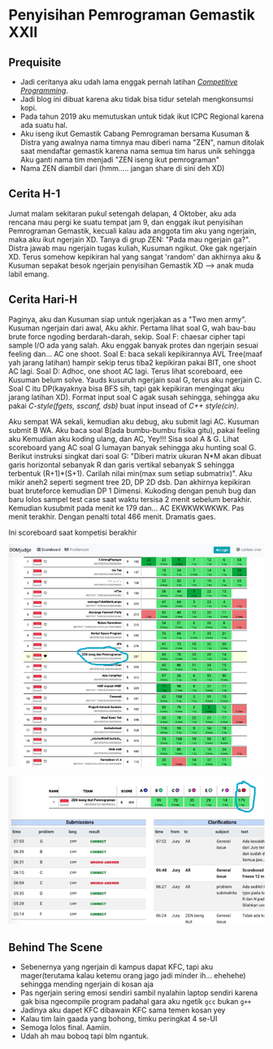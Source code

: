 # Penyisihan Pemrograman Gemastik XXII

## Prequisite

- Jadi ceritanya aku udah lama enggak pernah latihan [_Competitive Programming_](https://en.wikipedia.org/wiki/Competitive_programming). 
- Jadi blog ini dibuat karena aku tidak bisa tidur setelah mengkonsumsi kopi.
- Pada tahun 2019 aku memutuskan untuk tidak ikut ICPC Regional karena ada suatu hal.
- Aku iseng ikut Gemastik Cabang Pemrograman bersama Kusuman & Distra yang awalnya nama timnya mau diberi nama "ZEN", namun ditolak saat mendaftar gemastik karena nama semua tim harus unik sehingga Aku ganti nama tim menjadi "ZEN iseng ikut pemrograman"
- Nama ZEN diambil dari (hmm..... jangan share di sini deh XD)

## Cerita H-1

Jumat malam sekitaran pukul setengah delapan, 4 Oktober, aku ada rencana mau pergi ke suatu tempat jam 9, dan enggak ikut penyisihan Pemrograman Gemastik, kecuali kalau ada anggota tim aku yang ngerjain, maka aku ikut ngerjain XD. Tanya di grup ZEN: "Pada mau ngerjain ga?". Distra jawab mau ngerjain tugas kuliah, Kusuman ngikut. Oke gak ngerjain XD. Terus somehow kepikiran hal yang sangat 'random' dan akhirnya aku & Kusuman sepakat besok ngerjain penyisihan Gemastik XD --> anak muda labil emang. 

## Cerita Hari-H

Paginya, aku dan Kusuman siap untuk ngerjakan as a "Two men army". Kusuman ngerjain dari awal, Aku akhir. Pertama lihat soal G, wah bau-bau brute force ngoding berdarah-darah, sekip. Soal F: chaesar cipher tapi sample I/O ada yang salah. Aku enggak banyak protes dan ngerjain sesuai feeling dan... AC one shoot. Soal E: baca sekali kepikirannya AVL Tree(maaf yah jarang latihan) hampir sekip terus tiba2 kepikiran pakai BIT, one shoot AC lagi. Soal D: Adhoc, one shoot AC lagi. Terus lihat scoreboard, eee Kusuman belum solve. Yauds kusuruh ngerjain soal G, terus aku ngerjain C. Soal C itu DP(kayaknya bisa BFS sih, tapi gak kepikiran mengingat aku jarang latihan XD). Format input soal C agak susah sehingga, sehingga aku pakai _C-style(fgets, sscanf, dsb)_ buat input insead of _C++ style(cin)_. 

Aku sempat WA sekali, kemudian aku debug, aku submit lagi AC. Kusuman submit B WA. Aku baca soal B(ada bumbu-bumbu fisika gitu), pakai feeling aku Kemudian aku koding ulang, dan AC, Yey!!! Sisa soal A & G. Lihat scoreboard yang AC soal G lumayan banyak sehingga aku hunting soal G. Berikut instruksi singkat dari soal G: "Diberi matrix ukuran N\*M akan dibuat garis horizontal sebanyak R dan garis vertikal sebanyak S sehingga terbentuk (R+1)\*(S+1). Carilah nilai min(max sum setiap submatrix)". Aku mikir aneh2 seperti segment tree 2D, DP 2D dsb. Dan akhirnya kepikiran buat bruteforce kemudian DP 1 Dimensi. Kukoding dengan penuh bug dan baru lolos sampel test case saat waktu tersisa 2 menit sebelum berakhir. Kemudian kusubmit pada menit ke 179 dan... AC EKWKWKWKWK. Pas menit terakhir. Dengan penalti total 466 menit. Dramatis gaes.

Ini scoreboard saat kompetisi berakhir

![alt text](https://raw.githubusercontent.com/FwP-IDN/FwP-IDN.github.io/master/meong.jpg)

![alt text](https://raw.githubusercontent.com/FwP-IDN/FwP-IDN.github.io/master/mbek.jpg)

## Behind The Scene

- Sebenernya yang ngerjain di kampus dapat KFC, tapi aku mager(terutama kalau ketemu orang jago jadi minder ih... ehehehe) sehingga mending ngerjain di kosan aja
- Pas ngerjain sering emosi sendiri sambil nyalahin laptop sendiri karena gak bisa ngecompile program padahal gara aku ngetik `gcc` bukan `g++`
- Jadinya aku dapet KFC dibawain KFC sama temen kosan yey
- Kalau tim lain gaada yang bohong, timku peringkat 4 se-UI
- Semoga lolos final. Aamiin.
- Udah ah mau boboq tapi blm ngantuk.
